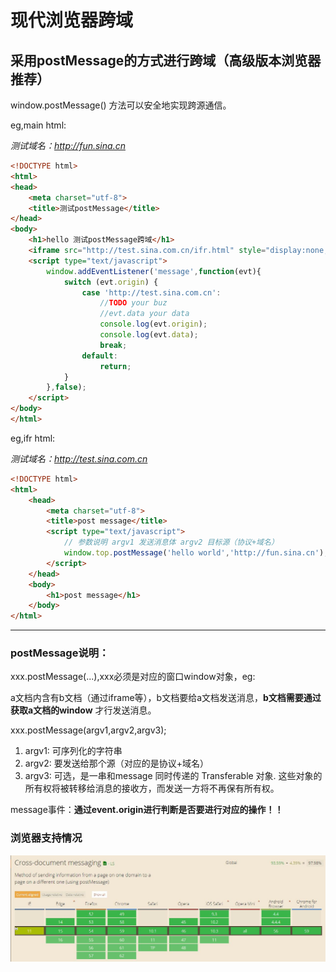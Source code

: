 # 现代浏览器跨域

## 采用postMessage的方式进行跨域（高级版本浏览器推荐）
window.postMessage() 方法可以安全地实现跨源通信。

eg,main html:

*测试域名：http://fun.sina.cn*

```html
<!DOCTYPE html>
<html>
<head>
    <meta charset="utf-8">
    <title>测试postMessage</title>
</head>
<body>
    <h1>hello 测试postMessage跨域</h1>
    <iframe src="http://test.sina.com.cn/ifr.html" style="display:none;"></iframe>
    <script type="text/javascript">
        window.addEventListener('message',function(evt){
            switch (evt.origin) {
                case 'http://test.sina.com.cn':
                    //TODO your buz
                    //evt.data your data
                    console.log(evt.origin);
                    console.log(evt.data);
                    break;
                default:
                    return;
            }
        },false);
    </script>
</body>
</html>

```

eg,ifr html:

*测试域名：http://test.sina.com.cn*

```html
<!DOCTYPE html>
<html>
    <head>
        <meta charset="utf-8">
        <title>post message</title>
        <script type="text/javascript">
            // 参数说明 argv1 发送消息体 argv2 目标源（协议+域名）
            window.top.postMessage('hello world','http://fun.sina.cn');
        </script>
    </head>
    <body>
        <h1>post message</h1>
    </body>
</html>
```
----

### postMessage说明：

xxx.postMessage(...),xxx必须是对应的窗口window对象，eg:

a文档内含有b文档（通过iframe等），b文档要给a文档发送消息，**b文档需要通过获取a文档的window** 才行发送消息。

xxx.postMessage(argv1,argv2,argv3);

1. argv1: 可序列化的字符串
2. argv2: 要发送给那个源（对应的是协议+域名）
3. argv3: 可选，是一串和message 同时传递的 Transferable 对象. 这些对象的所有权将被转移给消息的接收方，而发送一方将不再保有所有权。

message事件：**通过event.origin进行判断是否要进行对应的操作！！**

### 浏览器支持情况
![浏览器支持](https://github.com/skyujilong/notebook/blob/master/src/postMessageSupport.jpg)

